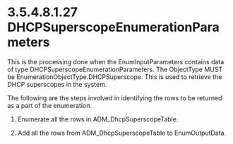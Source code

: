 <html dir="LTR" xmlns:mshelp="http://msdn.microsoft.com/mshelp" xmlns:ddue="http://ddue.schemas.microsoft.com/authoring/2003/5" xmlns:xlink="http://www.w3.org/1999/xlink" xmlns:tool="http://www.microsoft.com/tooltip">
 <body>
 <div id="header">
 <h1 class="heading">3.5.4.8.1.27 DHCPSuperscopeEnumerationParameters</h1>
 </div>
 <div id="mainSection">
 <div id="mainBody">
 <div id="allHistory" class="saveHistory"></div>
 <div id="sectionSection0" class="section" name="collapseableSection">
 

<p>This is the processing done when the EnumInputParameters
contains data of type DHCPSuperscopeEnumerationParameters. The ObjectType MUST
be EnumerationObjectType.DHCPSuperscope. This is used to retrieve the DHCP
superscopes in the system.</p>

<p>The following are the steps involved in identifying the rows
to be returned as a part of the enumeration.</p>

<ol><li><p><span> </span>Enumerate all
the rows in ADM_DhcpSuperscopeTable.</p>

</li><li><p><span> </span>Add all the rows
from ADM_DhcpSuperscopeTable to EnumOutputData.</p>

</li></ol>
 </div>
 </div>
 </div>
 </body>
</html>